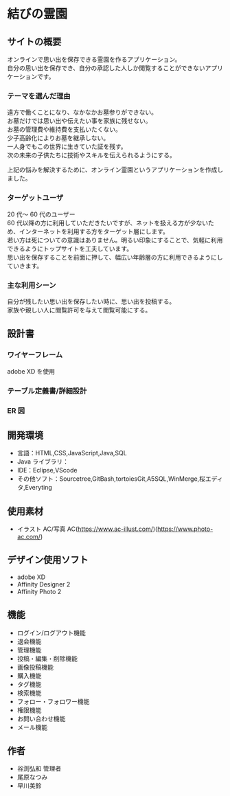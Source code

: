 # 結びの霊園

## サイトの概要

オンラインで思い出を保存できる霊園を作るアプリケーション。  
自分の思い出を保存でき、自分の承認した人しか閲覧することができないアプリケーションです。

### テーマを選んだ理由

遠方で働くことになり、なかなかお墓参りができない。  
お墓だけでは思い出や伝えたい事を家族に残せない。  
お墓の管理費や維持費を支払いたくない。  
少子高齢化によりお墓を継承しない。  
一人身でもこの世界に生きていた証を残す。  
次の未来の子供たちに技術やスキルを伝えられるようにする。

上記の悩みを解決するために、オンライン霊園というアプリケーションを作成しました。

### ターゲットユーザ

20 代～ 60 代のユーザー  
60 代以降の方に利用していただきたいですが、ネットを扱える方が少ないため、インターネットを利用する方をターゲット層にします。  
若い方は死についての意識はありません。明るい印象にすることで、気軽に利用できるようにトップサイトを工夫しています。  
思い出を保存することを前面に押して、幅広い年齢層の方に利用できるようにしていきます。

### 主な利用シーン

自分が残したい思い出を保存したい時に、思い出を投稿する。  
家族や親しい人に閲覧許可を与えて閲覧可能にする。

## 設計書

### ワイヤーフレーム

adobe XD を使用

### テーブル定義書/詳細設計

### ER 図

## 開発環境

- 言語：HTML,CSS,JavaScript,Java,SQL
- Java ライブラリ：
- IDE：Eclipse,VScode
- その他ソフト：Sourcetree,GitBash,tortoiesGit,A5SQL,WinMerge,桜エディタ,Everyting

## 使用素材

- イラスト AC/写真 AC(https://www.ac-illust.com/)(https://www.photo-ac.com/)

## デザイン使用ソフト

- adobe XD
- Affinity Designer 2
- Affinity Photo 2

## 機能

- ログイン/ログアウト機能
- 退会機能
- 管理機能
- 投稿・編集・削除機能
- 画像投稿機能
- 購入機能
- タグ機能
- 検索機能
- フォロー・フォロワー機能
- 権限機能
- お問い合わせ機能
- メール機能

## 作者

- 谷渕弘和 管理者
- 尾原なつみ
- 早川美鈴
